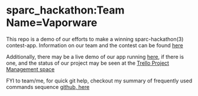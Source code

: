 sparc_hackathon:Team Name=Vaporware
===============
This repo is a demo of our efforts to make a winning sparc-hackathon(3) contest-app.  Information on our team and the contest can be found <a href="https://groups.google.com/forum/?nomobile=true#!forum/sparc_hackathon_csclug">here</a>

Additionally, there may be a live demo of our app running <a href="http://ec2-54-224-162-128.compute-1.amazonaws.com:3000">here</a>, if there is one, and the status of our project may be seen at the <a href="https://trello.com/b/JF1dvBPB/vaporware-test-app">Trello Project Management space</a>

FYI to team/me, for quick git help, checkout my summary of frequently used commands sequence <a href="https://github.com/cargilcm/try_git/blob/master/shell.txt">github, here</a>
